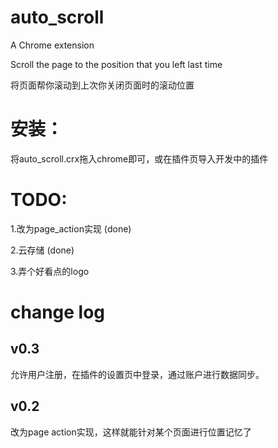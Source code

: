 # auto_scroll

A Chrome extension

Scroll the page to the position that you left last time

将页面帮你滚动到上次你关闭页面时的滚动位置

# 安装：

将auto_scroll.crx拖入chrome即可，或在插件页导入开发中的插件

# TODO:

1.改为page_action实现 (done)

2.云存储 (done)

3.弄个好看点的logo

# change log

## v0.3

允许用户注册，在插件的设置页中登录，通过账户进行数据同步。

## v0.2

改为page action实现，这样就能针对某个页面进行位置记忆了
